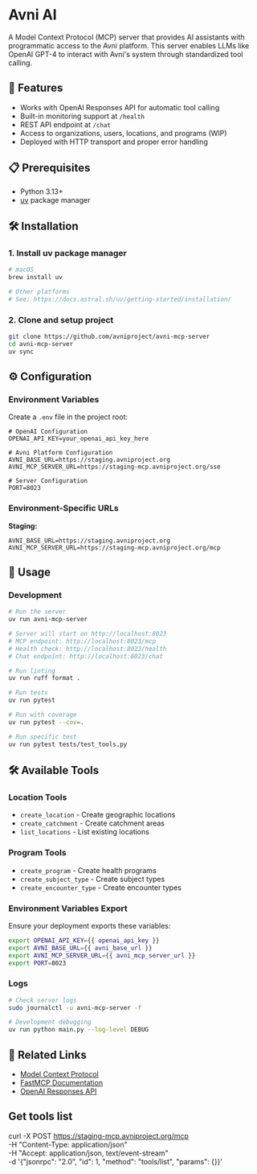 # Avni AI
A Model Context Protocol (MCP) server that provides AI assistants with programmatic access to the Avni platform. This server enables LLMs like OpenAI GPT-4 to interact with Avni's system through standardized tool calling.

## 🚀 Features

- Works with OpenAI Responses API for automatic tool calling
- Built-in monitoring support at `/health`
- REST API endpoint at `/chat`
- Access to organizations, users, locations, and programs (WIP)
- Deployed with HTTP transport and proper error handling

## 📋 Prerequisites

- Python 3.13+
- [uv](https://docs.astral.sh/uv/) package manager

## 🛠️ Installation

### 1. Install uv package manager

```bash
# macOS
brew install uv

# Other platforms
# See: https://docs.astral.sh/uv/getting-started/installation/
```

### 2. Clone and setup project

```bash
git clone https://github.com/avniproject/avni-mcp-server
cd avni-mcp-server
uv sync
```

## ⚙️ Configuration

### Environment Variables

Create a `.env` file in the project root:

```env
# OpenAI Configuration
OPENAI_API_KEY=your_openai_api_key_here

# Avni Platform Configuration  
AVNI_BASE_URL=https://staging.avniproject.org
AVNI_MCP_SERVER_URL=https://staging-mcp.avniproject.org/sse

# Server Configuration
PORT=8023
```

### Environment-Specific URLs

**Staging:**
```env
AVNI_BASE_URL=https://staging.avniproject.org
AVNI_MCP_SERVER_URL=https://staging-mcp.avniproject.org/mcp
```

## 🚀 Usage

### Development

```bash
# Run the server
uv run avni-mcp-server

# Server will start on http://localhost:8023
# MCP endpoint: http://localhost:8023/mcp
# Health check: http://localhost:8023/health
# Chat endpoint: http://localhost:8023/chat
```

```bash
# Run linting
uv run ruff format .

# Run tests
uv run pytest

# Run with coverage
uv run pytest --cov=.

# Run specific test
uv run pytest tests/test_tools.py
```

## 🛠️ Available Tools


### Location Tools
- `create_location` - Create geographic locations
- `create_catchment` - Create catchment areas
- `list_locations` - List existing locations

### Program Tools
- `create_program` - Create health programs
- `create_subject_type` - Create subject types
- `create_encounter_type` - Create encounter types

### Environment Variables Export

Ensure your deployment exports these variables:

```bash
export OPENAI_API_KEY={{ openai_api_key }}
export AVNI_BASE_URL={{ avni_base_url }}
export AVNI_MCP_SERVER_URL={{ avni_mcp_server_url }}
export PORT=8023
```

### Logs

```bash
# Check server logs
sudo journalctl -u avni-mcp-server -f

# Development debugging
uv run python main.py --log-level DEBUG
```

## 🔗 Related Links
- [Model Context Protocol](https://modelcontextprotocol.io/)
- [FastMCP Documentation](https://gofastmcp.com/)
- [OpenAI Responses API](https://platform.openai.com/docs/api-reference/responses)

## Get tools list

curl -X POST https://staging-mcp.avniproject.org/mcp \
-H "Content-Type: application/json" \
-H "Accept: application/json, text/event-stream" \
-d '{"jsonrpc": "2.0", "id": 1, "method": "tools/list", "params": {}}'
